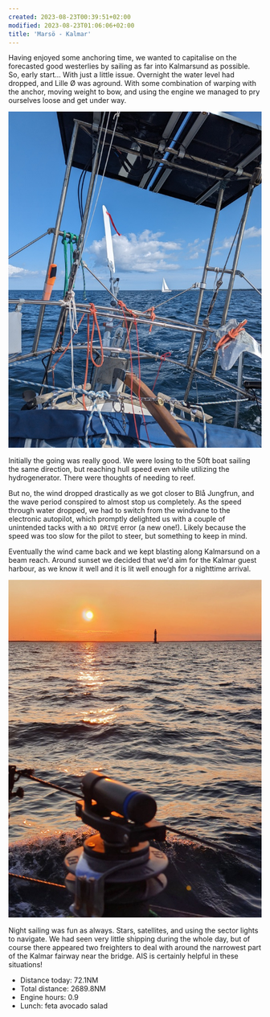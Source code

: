 ```yaml
---
created: 2023-08-23T00:39:51+02:00
modified: 2023-08-23T01:06:06+02:00
title: 'Marsö - Kalmar'
---
```


Having enjoyed some anchoring time, we wanted to capitalise on the forecasted good westerlies by sailing as far into Kalmarsund as possible. So, early start... With just a little issue. Overnight the water level had dropped, and Lille Ø was aground. With some combination of warping with the anchor, moving weight to bow, and using the engine we managed to pry ourselves loose and get under way.

![Image](../2023/23246922b3555d4aca9c5c8673c3888a.jpg) 

Initially the going was really good. We were losing to the 50ft boat sailing the same direction, but reaching hull speed even while utilizing the hydrogenerator. There were thoughts of needing to reef.

But no, the wind dropped drastically as we got closer to Blå Jungfrun, and the wave period conspired to almost stop us completely. As the speed through water dropped, we had to switch from the windvane to the electronic autopilot, which promptly delighted us with a couple of unintended tacks with a `NO DRIVE` error (a new one!). Likely because the speed was too slow for the pilot to steer, but something to keep in mind.

Eventually the wind came back and we kept blasting along Kalmarsund on a beam reach. Around sunset we decided that we'd aim for the Kalmar guest harbour, as we know it well and it is lit well enough for a nighttime arrival.

![Image](../2023/7c1bda42c66b00c60f3f113f4076741d.jpg) 

Night sailing was fun as always. Stars, satellites, and using the sector lights to navigate. We had seen very little shipping during the whole day, but of course there appeared two freighters to deal with around the narrowest part of the Kalmar fairway near the bridge. AIS is certainly helpful in these situations!

* Distance today: 72.1NM
* Total distance: 2689.8NM
* Engine hours: 0.9
* Lunch: feta avocado salad
